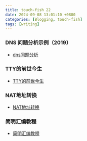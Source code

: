 ```yaml
---
title: touch-fish 22
date: 2024-09-08 13:01:10 +0800
categories: [Blogging, touch-fish]
tags: [writing]
---
```



### DNS 问题分析示例（2019）

+ [dns问题分析](https://arthurchiao.art/blog/dns-practice-zh/)

### TTY的前世今生

+ [TTY的前世今生](https://arthurchiao.art/blog/tty-demystified-zh/)

### NAT地址转换

+ [NAT地址转换](https://arthurchiao.art/blog/nat-zh/)

### 简明汇编教程

+ [简明汇编教程](https://arthurchiao.art/blog/x86-asm-guide-zh/)

